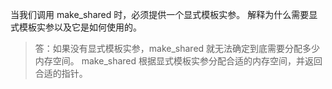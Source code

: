 当我们调用 make_shared 时，必须提供一个显式模板实参。
解释为什么需要显式模板实参以及它是如何使用的。

> 答：如果没有显式模板实参，make_shared 就无法确定到底需要分配多少内存空间。
> make_shared 根据显式模板实参分配合适的内存空间，并返回合适的指针。

